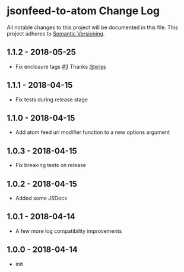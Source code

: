 # jsonfeed-to-atom Change Log
All notable changes to this project will be documented in this file.
This project adheres to [Semantic Versioning](http://semver.org/).

## 1.1.2 - 2018-05-25
* Fix enclosure tags [#3](https://github.com/bcomnes/jsonfeed-to-atom/pull/3) Thanks [@xriss](https://github.com/xriss)

## 1.1.1 - 2018-04-15
* Fix tests during release stage

## 1.1.0 - 2018-04-15
* Add atom feed url modifier function to a new options argument

## 1.0.3 - 2018-04-15
* Fix breaking tests on release

## 1.0.2 - 2018-04-15
* Added some JSDocs

## 1.0.1 - 2018-04-14
* A few more log compatibility improvements

## 1.0.0 - 2018-04-14
* init
